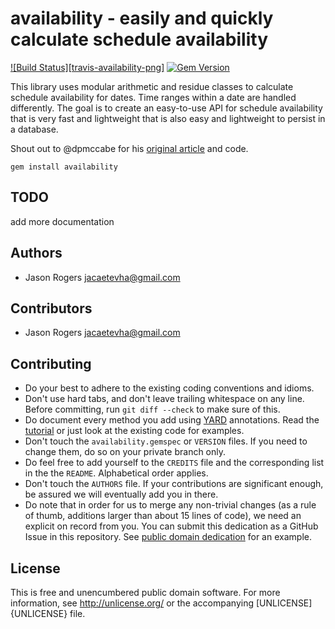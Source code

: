 # availability - easily and quickly calculate schedule availability

[![Build Status][travis-availability-png]](https://travis-ci.org/upper-hand/availability.svg?branch=master)
[![Gem Version](https://badge.fury.io/rb/availability.svg)](https://badge.fury.io/rb/availability)

This library uses modular arithmetic and residue classes to calculate schedule availability for dates. Time ranges within a date are handled differently. The goal is to create an easy-to-use API for schedule availability that is very fast and lightweight that is also easy and lightweight to persist in a database.

Shout out to @dpmccabe for his [original article](http://dmcca.be/2014/01/09/recurring-subscriptions-with-ruby-rspec-and-modular-arithmetic.html) and code.

```
gem install availability
```

## TODO

add more documentation

## Authors

* Jason Rogers <jacaetevha@gmail.com>

## Contributors

* Jason Rogers <jacaetevha@gmail.com>

## Contributing

* Do your best to adhere to the existing coding conventions and idioms.
* Don't use hard tabs, and don't leave trailing whitespace on any line.
  Before committing, run `git diff --check` to make sure of this.
* Do document every method you add using [YARD][] annotations. Read the
  [tutorial][YARD-GS] or just look at the existing code for examples.
* Don't touch the `availability.gemspec` or `VERSION` files. If you need
  to change them, do so on your private branch only.
* Do feel free to add yourself to the `CREDITS` file and the
  corresponding list in the the `README`. Alphabetical order applies.
* Don't touch the `AUTHORS` file. If your contributions are significant
  enough, be assured we will eventually add you in there.
* Do note that in order for us to merge any non-trivial changes (as a rule
  of thumb, additions larger than about 15 lines of code), we need an
  explicit on record from you. You can submit this dedication as a GitHub
  Issue in this repository. See [public domain dedication][PDD] for an example.

## License

This is free and unencumbered public domain software. For more information,
see <http://unlicense.org/> or the accompanying [UNLICENSE]{UNLICENSE} file.

[YARD]:             http://yardoc.org/
[YARD-GS]:          http://rubydoc.info/docs/yard/file/docs/GettingStarted.md
[PDD]:              http://lists.w3.org/Archives/Public/public-rdf-ruby/2010May/0013.html
